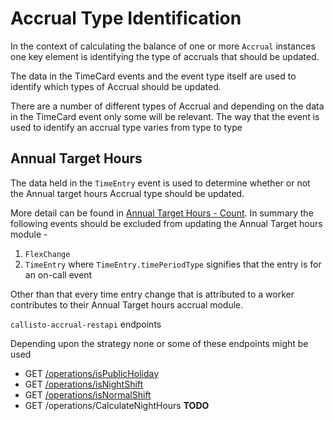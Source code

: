 # Accrual Type Identification
In the context of calculating the balance of one or more `Accrual` instances one key element is identifying the type of accruals that should be updated.

The data in the TimeCard events and the event type itself are used to identify which types of Accrual should be updated.

There are a number of different types of Accrual and depending on the data in the TimeCard event only some will be relevant. The way that the event is used to identify an accrual type varies from type to type


## Annual Target Hours
The data held in the `TimeEntry` event is used to determine whether or not the Annual target hours Accrual type should be updated.

More detail can be found in [Annual Target Hours - Count](https://collaboration.homeoffice.gov.uk/jira/browse/EAHW-1497). In summary the following events should be excluded from updating the Annual Target hours module -

1. `FlexChange`
2. `TimeEntry` where `TimeEntry.timePeriodType` signifies that the entry is for an on-call event

Other than that every time entry change that is attributed to a worker contributes to their Annual Target hours accrual module. 


`callisto-accrual-restapi` endpoints

Depending upon the strategy none or some of these endpoints might be used

- GET [/operations/isPublicHoliday](./../../rest-api/rest-endpoints.md#ispublicholiday)
- GET [/operations/isNightShift](./../../rest-api/rest-endpoints.md#isnightshift)
- GET [/operations/isNormalShift](./../../rest-api/rest-endpoints.md#isnormalshift)
- GET /operations/CalculateNightHours **TODO**
